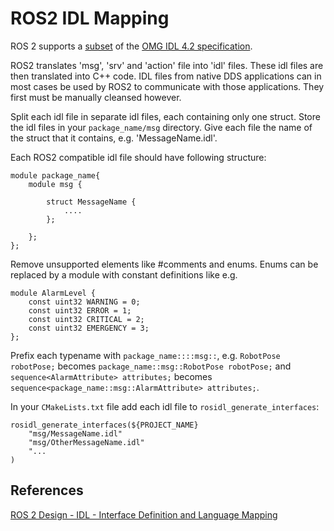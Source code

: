 # ROS2 IDL Mapping

ROS 2 supports a [subset](https://design.ros2.org/articles/idl_interface_definition.html) of the [OMG IDL 4.2 specification](https://www.omg.org/spec/IDL/4.2). 

ROS2 translates 'msg', 'srv' and 'action' file into 'idl' files. These idl files are then translated into C++ code.
IDL files from native DDS applications can in most cases be used by ROS2 to communicate with those applications.
They first must be manually cleansed however.

Split each idl file in separate idl files, each containing only one struct. Store the idl files in your `package_name/msg` directory. Give each file the name of the struct that it contains, e.g. 'MessageName.idl'. 

Each ROS2 compatible idl file should have following structure:
```
module package_name{
	module msg {
	
		struct MessageName {
			....
		};
		
	};
};
```

Remove unsupported elements like #comments and enums. Enums can be replaced by a module with constant definitions like e.g.
```
module AlarmLevel {
	const uint32 WARNING = 0;
	const uint32 ERROR = 1;
	const uint32 CRITICAL = 2;
	const uint32 EMERGENCY = 3;
};
```

Prefix each typename with `package_name::::msg::`, e.g. `RobotPose robotPose;` becomes `package_name::msg::RobotPose robotPose;` and `sequence<AlarmAttribute> attributes;` becomes `sequence<package_name::msg::AlarmAttribute> attributes;`.

In your `CMakeLists.txt` file add each idl file to `rosidl_generate_interfaces`:
```
rosidl_generate_interfaces(${PROJECT_NAME}
	"msg/MessageName.idl"
	"msg/OtherMessageName.idl"
	"...
) 
```

## References

[ROS 2 Design - IDL - Interface Definition and Language Mapping](https://design.ros2.org/articles/idl_interface_definition.html)


